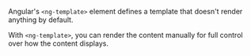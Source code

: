 Angular's `<ng-template>` element defines a template that doesn't render anything by default.

With `<ng-template>`, you can render the content manually for full control over how the content displays.
